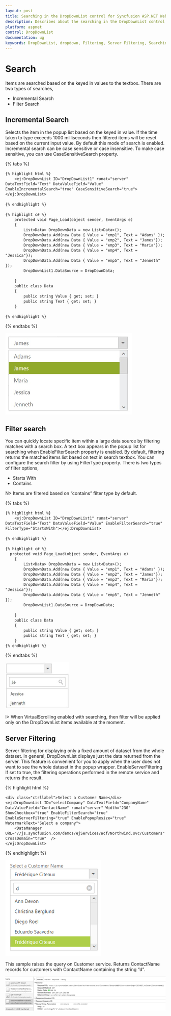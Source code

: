 ```yaml
---
layout: post
title: Searching in the DropDownList control for Syncfusion ASP.NET WebForm
description: Describes about the searching in the DropDownList control for Syncfusion ASP.NET WebForm
platform: aspnet
control: DropDownList
documentation: ug
keywords: DropDownList, dropdown, Filtering, Server Filtering, Searching, Incremental Search, Filter Search
---
```


# Search

Items are searched based on the keyed in values to the textbox. There are two types of searches,

* Incremental Search
* Filter Search

## Incremental Search

Selects the item in the popup list based on the keyed in value. If the time taken to type exceeds 1000 milliseconds then filtered items will be reset based on the current input value. By default this mode of search is enabled. Incremental search can be case sensitive or case insensitive. To make case sensitive, you can use CaseSensitiveSearch property.

{% tabs %}

	{% highlight html %}
        <ej:DropDownList ID="DropDownList1" runat="server" DataTextField="Text" DataValueField="Value" EnableIncrementalSearch="true" CaseSensitiveSearch="true"></ej:DropDownList>
		
	{% endhighlight %}
    
    {% highlight c# %}
        protected void Page_Load(object sender, EventArgs e)
        {
            List<Data> DropDownData = new List<Data>();
            DropDownData.Add(new Data { Value = "emp1", Text = "Adams" });
            DropDownData.Add(new Data { Value = "emp2", Text = "James"});
            DropDownData.Add(new Data { Value = "emp3", Text = "Maria"});
            DropDownData.Add(new Data { Value = "emp4", Text = "Jessica"});
            DropDownData.Add(new Data { Value = "emp5", Text = "Jenneth" });
            DropDownList1.DataSource = DropDownData;
            
        }
        public class Data
        {
            public string Value { get; set; }
            public string Text { get; set; }
        }
    
    {% endhighlight %}
    
{% endtabs %}

![](Functionalities_images/Functionalities_img8.jpeg)

## Filter search

You can quickly locate specific item within a large data source by filtering matches with a search box. A text box appears in the popup list for searching when EnableFilterSearch property is enabled. By default, filtering returns the matched items list based on text in search textbox. 
You can configure the search filter by using FilterType property. There is two types of filter options,

* Starts With 
* Contains

N> Items are filtered based on “contains” filter type by default.

{% tabs %}

	{% highlight html %}
        <ej:DropDownList ID="DropDownList1" runat="server" DataTextField="Text" DataValueField="Value" EnableFilterSearch="true" FilterType="StartsWith"></ej:DropDownList>
		
	{% endhighlight %}
    
    {% highlight c# %}
      protected void Page_Load(object sender, EventArgs e)
        {
            List<Data> DropDownData = new List<Data>();
            DropDownData.Add(new Data { Value = "emp1", Text = "Adams" });
            DropDownData.Add(new Data { Value = "emp2", Text = "James"});
            DropDownData.Add(new Data { Value = "emp3", Text = "Maria"});
            DropDownData.Add(new Data { Value = "emp4", Text = "Jessica"});
            DropDownData.Add(new Data { Value = "emp5", Text = "Jenneth" });
            DropDownList1.DataSource = DropDownData;
            
        }
        public class Data
        {
            public string Value { get; set; }
            public string Text { get; set; }
        }
    {% endhighlight %}
    
{% endtabs %}

![](Functionalities_images/Functionalities_img9.jpeg)

I> When VirtualScrolling enabled with searching, then filter will be applied only on the DropDownList items available at the moment.

## Server Filtering

Server filtering for displaying only a fixed amount of dataset from the whole dataset. In general, DropDownList displays just the data returned from the server. This feature is convenient for you to apply when the user does not want to see the whole dataset in the popup wrapper.
EnableServerFiltering If set to true, the filtering operations performed in the remote service and returns the result.

{% highlight html %}

    <div class="ctrllabel">Select a Customer Name</div>
    <ej:DropDownList ID="selectCompany" DataTextField="CompanyName"  DataValueField="ContactName" runat="server" Width="230" ShowCheckbox="true" EnableFilterSearch="true" EnableServerFiltering="true" EnablePopupResize="true" WatermarkText="Select a company">
        <DataManager URL="//js.syncfusion.com/demos/ejServices/Wcf/Northwind.svc/Customers" CrossDomain="true"  />
    </ej:DropDownList>

{% endhighlight %}

![](ServerFiltering_images/ServerFiltering_image3.png)

This sample raises the query on Customer service. Returns ContactName records for customers with ContactName containing the string “d”.

![](ServerFiltering_images/ServerFiltering_image1.png)

